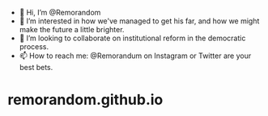 - 👋 Hi, I’m @Remorandom
- 👀 I’m interested in how we've managed to get his far, and how we might make the future a little brighter.
- 💞️ I’m looking to collaborate on institutional reform in the democratic process.
- 📫 How to reach me: @Remorandum on Instagram or Twitter are your best bets.

<!---
Remorandom/Remorandom is a ✨ special ✨ repository because its `README.md` (this file) appears on your GitHub profile.
You can click the Preview link to take a look at your changes.
--->
# remorandom.github.io
